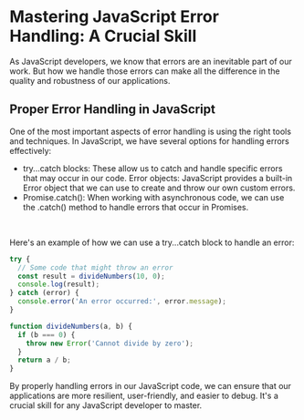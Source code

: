 # Mastering JavaScript Error Handling: A Crucial Skill
As JavaScript developers, we know that errors are an inevitable part of our work. But how we handle those errors can make all the difference in the quality and robustness of our applications.
## Proper Error Handling in JavaScript
One of the most important aspects of error handling is using the right tools and techniques. In JavaScript, we have several options for handling errors effectively:
* try...catch blocks: These allow us to catch and handle specific errors that may occur in our code.
Error objects: JavaScript provides a built-in Error object that we can use to create and throw our own custom errors.
* Promise.catch(): When working with asynchronous code, we can use the .catch() method to handle errors that occur in Promises.

<br/>

Here's an example of how we can use a try...catch block to handle an error:
```javascript
try {
  // Some code that might throw an error
  const result = divideNumbers(10, 0);
  console.log(result);
} catch (error) {
  console.error('An error occurred:', error.message);
}

function divideNumbers(a, b) {
  if (b === 0) {
    throw new Error('Cannot divide by zero');
  }
  return a / b;
}
```

By properly handling errors in our JavaScript code, we can ensure that our applications are more resilient, user-friendly, and easier to debug. It's a crucial skill for any JavaScript developer to master.